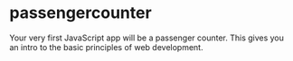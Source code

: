 # passengercounter
 Your very first JavaScript app will be a passenger counter. This gives you an intro to the basic principles of web development.

